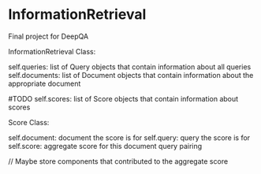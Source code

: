 # InformationRetrieval
Final project for DeepQA


InformationRetrieval Class:

self.queries: list of Query objects that contain information about all queries
self.documents: list of Document objects that contain information about the appropriate document

#TODO
self.scores: list of Score objects that contain information about scores

Score Class:

self.document: document the score is for
self.query: query the score is for
self.score: aggregate score for this document query pairing

// Maybe store components that contributed to the aggregate score

